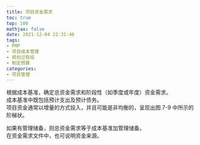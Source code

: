```yaml
---
title: 项目资金需求
toc: true
top: 100
mathjax: false
date: 2021-12-04 22:31:46
tags:
- PMP
- 项目成本管理
- 规划过程组
- 制定预算
categories:
- 项目管理
---
```

根据成本基准，确定总资金需求和阶段性（如季度或年度）资金需求。  
成本基准中既包括预计支出及预计债务。  
项目资金通常以增量的方式投入，并且可能是非均衡的，呈现出图 7-9 中所示的阶梯状。

如果有管理储备，则总资金需求等于成本基准加管理储备。  
在资金需求文件中，也可说明资金来源。

